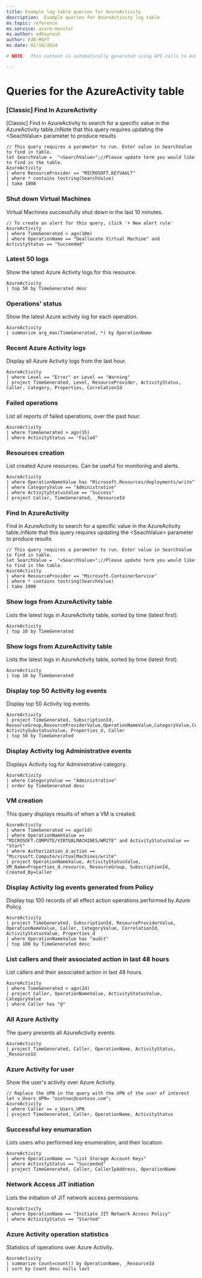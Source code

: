 ```yaml
---
title: Example log table queries for AzureActivity
description:  Example queries for AzureActivity log table
ms.topic: reference
ms.service: azure-monitor
ms.author: edbaynash
author: EdB-MSFT
ms.date: 02/18/2024

# NOTE:  This content is automatically generated using API calls to Azure. Any edits made on these files will be overwritten in the next run of the script. 

---
```


# Queries for the AzureActivity table


### [Classic] Find In AzureActivity  


[Classic] Find in AzureActivity to search for a specific value in the AzureActivity table./nNote that this query requires updating the \<SeachValue\> parameter to produce results  

```query
// This query requires a parameter to run. Enter value in SearchValue to find in table.
let SearchValue =  "<SearchValue>";//Please update term you would like to find in the table.
AzureActivity
| where ResourceProvider == "MICROSOFT.KEYVAULT"
| where * contains tostring(SearchValue)
| take 1000
```



### Shut down Virtual Machines  


Virtual Machines successfully shut down in the last 10 minutes.  

```query
// To create an alert for this query, click '+ New alert rule'
AzureActivity
| where TimeGenerated > ago(10m)
| where OperationName == "Deallocate Virtual Machine" and ActivityStatus == "Succeeded" 

```



### Latest 50 logs  


Show the latest Azure Activity logs for this resource.  

```query
AzureActivity 
| top 50 by TimeGenerated desc 
```



### Operations' status  


Show the latest Azure activity log for each operation.  

```query
AzureActivity 
| summarize arg_max(TimeGenerated, *) by OperationName 
```



### Recent Azure Activity logs  


Display all Azure Activity logs from the last hour.  

```query
AzureActivity 
| where Level == "Error" or Level == "Warning"
| project TimeGenerated, Level, ResourceProvider, ActivityStatus, Caller, Category, Properties, CorrelationId 
```



### Failed operations  


List all reports of failed operations, over the past hour.  

```query
AzureActivity 
| where TimeGenerated > ago(1h)  
| where ActivityStatus == "Failed"
```



### Resources creation  


List created Azure resources. Can be useful for monitoring and alerts.  

```query
AzureActivity
| where OperationNameValue has "Microsoft.Resources/deployments/write"
| where CategoryValue == "Administrative"
| where ActivityStatusValue == "Success"
| project Caller, TimeGenerated, _ResourceId

```



### Find In AzureActivity  


Find in AzureActivity to search for a specific value in the AzureActivity table./nNote that this query requires updating the \<SeachValue\> parameter to produce results  

```query
// This query requires a parameter to run. Enter value in SearchValue to find in table.
let SearchValue =  "<SearchValue>";//Please update term you would like to find in the table.
AzureActivity
| where ResourceProvider == "Microsoft.ContainerService"
| where * contains tostring(SearchValue)
| take 1000
```



### Show logs from AzureActivity table  


Lists the latest logs in AzureActivity table, sorted by time (latest first).  

```query
AzureActivity
| top 10 by TimeGenerated
```



### Show logs from AzureActivity table  


Lists the latest logs in AzureActivity table, sorted by time (latest first).  

```query
AzureActivity
| top 10 by TimeGenerated
```



### Display top 50 Activity log events  


Display top 50 Activity log events.  

```query
AzureActivity
| project TimeGenerated, SubscriptionId, ResourceGroup,ResourceProviderValue,OperationNameValue,CategoryValue,CorrelationId,ActivityStatusValue, ActivitySubstatusValue, Properties_d, Caller
| top 50 by TimeGenerated
```



### Display Activity log Administrative events  


Displays Activity log for Administrative category.  

```query
AzureActivity 
| where CategoryValue == "Administrative"
| order by TimeGenerated desc
```



### VM creation  


This query displays results of when a VM is created.  

```query
AzureActivity
| where TimeGenerated >= ago(1d)
| where OperationNameValue == "MICROSOFT.COMPUTE/VIRTUALMACHINES/WRITE" and ActivityStatusValue == "Start"
| where Authorization_d.action == "Microsoft.Compute/virtualMachines/write"
| project OperationNameValue, ActivityStatusValue, VM_Name=Properties_d.resource, ResourceGroup, SubscriptionId, Created_By=Caller
```



### Display Activity log events generated from Policy  


Display top 100 records of all effect action operations performed by Azure Policy.  

```query
AzureActivity
| project TimeGenerated, SubscriptionId, ResourceProviderValue, OperationNameValue, Caller, CategoryValue, CorrelationId, ActivityStatusValue, Properties_d
| where OperationNameValue has "audit"
| top 100 by TimeGenerated desc
```



### List callers and their associated action in last 48 hours  


List callers and their associated action in last 48 hours.  

```query
AzureActivity
| where TimeGenerated > ago(2d)
| project Caller, OperationNameValue, ActivityStatusValue, CategoryValue
| where Caller has "@"
```



### All Azure Activity  


The query presents all AzureActivity events.  

```query
AzureActivity
| project TimeGenerated, Caller, OperationName, ActivityStatus, _ResourceId
```



### Azure Activity for user  


Show the user's activity over Azure Activity.  

```query
// Replace the UPN in the query with the UPN of the user of interest
let v_Users_UPN= "osotnoc@contoso.com";
AzureActivity
| where Caller == v_Users_UPN
| project TimeGenerated, Caller, OperationName, ActivityStatus
```



### Successful key enumaration  


Lists users who performed key enumeration, and their location.  

```query
AzureActivity
| where OperationName == "List Storage Account Keys"
| where ActivityStatus == "Succeeded"
| project TimeGenerated, Caller, CallerIpAddress, OperationName
```



### Network Access JIT initiation  


Lists the initiation of JIT network access permissions.  

```query
AzureActivity
| where OperationName == "Initiate JIT Network Access Policy"
| where ActivityStatus == "Started"
```



### Azure Activity operation statistics  


Statistics of operations over Azure Activity.  

```query
AzureActivity
| summarize Count=count() by OperationName, _ResourceId
| sort by Count desc nulls last
```

